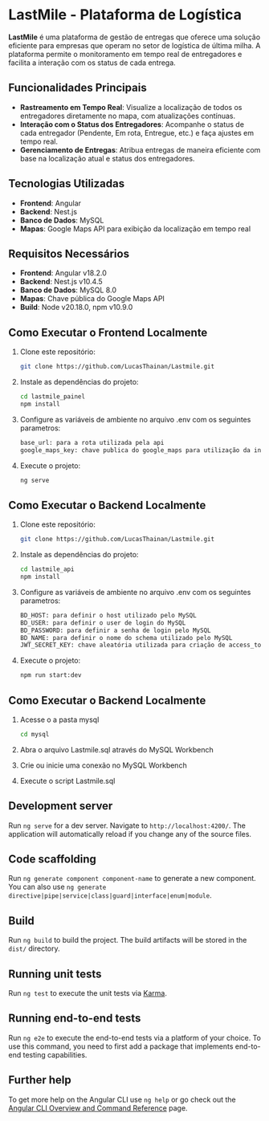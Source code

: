 # LastMile - Plataforma de Logística

**LastMile** é uma plataforma de gestão de entregas que oferece uma solução eficiente para empresas que operam no setor de logística de última milha. A plataforma permite o monitoramento em tempo real de entregadores e facilita a interação com os status de cada entrega.

## Funcionalidades Principais

- **Rastreamento em Tempo Real**: Visualize a localização de todos os entregadores diretamente no mapa, com atualizações contínuas.
- **Interação com o Status dos Entregadores**: Acompanhe o status de cada entregador (Pendente, Em rota, Entregue, etc.) e faça ajustes em tempo real.
- **Gerenciamento de Entregas**: Atribua entregas de maneira eficiente com base na localização atual e status dos entregadores.

## Tecnologias Utilizadas

- **Frontend**: Angular
- **Backend**: Nest.js
- **Banco de Dados**: MySQL
- **Mapas**: Google Maps API para exibição da localização em tempo real

## Requisitos Necessários

- **Frontend**: Angular v18.2.0
- **Backend**: Nest.js v10.4.5
- **Banco de Dados**: MySQL 8.0
- **Mapas**: Chave pública do Google Maps API
- **Build**: Node v20.18.0, npm v10.9.0

## Como Executar o Frontend Localmente

1. Clone este repositório:
   ```bash
   git clone https://github.com/LucasThainan/Lastmile.git

2. Instale as dependências do projeto:
   ```bash
   cd lastmile_painel
   npm install

3. Configure as variáveis de ambiente no arquivo .env com os seguintes parametros:
   ```bash
   base_url: para a rota utilizada pela api
   google_maps_key: chave publica do google_maps para utilização da integração.

4. Execute o projeto:
   ```bash
   ng serve

## Como Executar o Backend Localmente

1. Clone este repositório:
   ```bash
   git clone https://github.com/LucasThainan/Lastmile.git

2. Instale as dependências do projeto:
   ```bash
   cd lastmile_api
   npm install

3. Configure as variáveis de ambiente no arquivo .env com os seguintes parametros:
   ```bash
   BD_HOST: para definir o host utilizado pelo MySQL
   BD_USER: para definir o user de login do MySQL
   BD_PASSWORD: para definir a senha de login pelo MySQL
   BD_NAME: para definir o nome do schema utilizado pelo MySQL
   JWT_SECRET_KEY: chave aleatória utilizada para criação de access_token JWT.

4. Execute o projeto:
   ```bash
   npm run start:dev

## Como Executar o Backend Localmente

1. Acesse o a pasta mysql
   ```bash
   cd mysql

2. Abra o arquivo Lastmile.sql através do MySQL Workbench

3. Crie ou inicie uma conexão no MySQL Workbench

4. Execute o script Lastmile.sql

## Development server

Run `ng serve` for a dev server. Navigate to `http://localhost:4200/`. The application will automatically reload if you change any of the source files.

## Code scaffolding

Run `ng generate component component-name` to generate a new component. You can also use `ng generate directive|pipe|service|class|guard|interface|enum|module`.

## Build

Run `ng build` to build the project. The build artifacts will be stored in the `dist/` directory.

## Running unit tests

Run `ng test` to execute the unit tests via [Karma](https://karma-runner.github.io).

## Running end-to-end tests

Run `ng e2e` to execute the end-to-end tests via a platform of your choice. To use this command, you need to first add a package that implements end-to-end testing capabilities.

## Further help

To get more help on the Angular CLI use `ng help` or go check out the [Angular CLI Overview and Command Reference](https://angular.dev/tools/cli) page.
